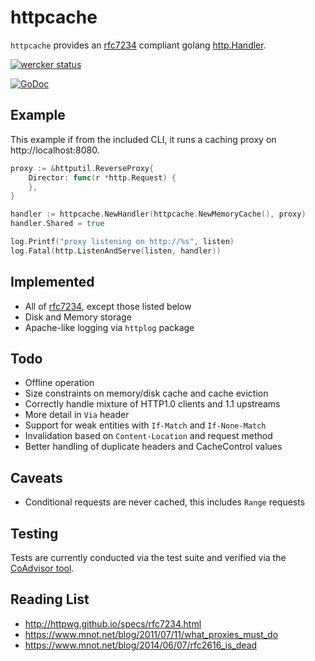 
# httpcache

`httpcache` provides an [rfc7234][] compliant golang [http.Handler](http://golang.org/pkg/net/http/#Handler).

[![wercker status](https://app.wercker.com/status/a76986990d27e72ea656bb37bb93f59f/m "wercker status")](https://app.wercker.com/project/bykey/a76986990d27e72ea656bb37bb93f59f)

[![GoDoc](https://godoc.org/github.com/hectorj/httpcache?status.svg)](https://godoc.org/github.com/hectorj/httpcache)

## Example

This example if from the included CLI, it runs a caching proxy on http://localhost:8080.

```go
proxy := &httputil.ReverseProxy{
    Director: func(r *http.Request) {
    },
}

handler := httpcache.NewHandler(httpcache.NewMemoryCache(), proxy)
handler.Shared = true

log.Printf("proxy listening on http://%s", listen)
log.Fatal(http.ListenAndServe(listen, handler))
```

## Implemented

- All of [rfc7234][], except those listed below
- Disk and Memory storage
- Apache-like logging via `httplog` package

## Todo

- Offline operation
- Size constraints on memory/disk cache and cache eviction 
- Correctly handle mixture of HTTP1.0 clients and 1.1 upstreams
- More detail in `Via` header
- Support for weak entities with `If-Match` and `If-None-Match`
- Invalidation based on `Content-Location` and request method
- Better handling of duplicate headers and CacheControl values

## Caveats

- Conditional requests are never cached, this includes `Range` requests

## Testing

Tests are currently conducted via the test suite and verified via the [CoAdvisor tool](http://coad.measurement-factory.com/).

## Reading List

- http://httpwg.github.io/specs/rfc7234.html
- https://www.mnot.net/blog/2011/07/11/what_proxies_must_do
- https://www.mnot.net/blog/2014/06/07/rfc2616_is_dead

[rfc7234]: http://httpwg.github.io/specs/rfc7234.html
